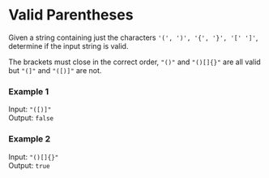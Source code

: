 # Valid Parentheses

Given a string containing just the characters `'(', ')', '{', '}', '[' ']'`, determine if the input string is valid.

The brackets must close in the correct order, `"()"` and `"()[]{}"` are all valid but `"(]"` and `"([)]"` are not.

### Example 1

Input: `"([)]"`  
Output: `false`

### Example 2

Input: `"()[]{}"`  
Output: `true`  
